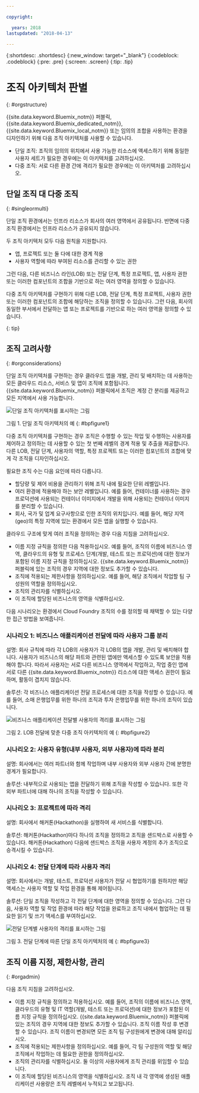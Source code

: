 ```yaml
---

copyright:

  years: 2018
lastupdated: "2018-04-13"

---
```


{:shortdesc: .shortdesc}
{:new_window: target="_blank"}
{:codeblock: .codeblock}
{:pre: .pre}
{:screen: .screen}
{:tip: .tip}

# 조직 아키텍처 판별
{: #orgstructure}

{{site.data.keyword.Bluemix_notm}} 퍼블릭, {{site.data.keyword.Bluemix_dedicated_notm}}, {{site.data.keyword.Bluemix_local_notm}} 또는 임의의 조합을 사용하는 환경을 디자인하기 위해 다음 조직 아키텍처를 사용할 수 있습니다.

* 단일 조직: 조직의 임의의 위치에서 사용 가능한 리소스에 액세스하기 위해 동일한 사용자 세트가 필요한 경우에는 이 아키텍처를 고려하십시오.
* 다중 조직: 서로 다른 환경 간에 격리가 필요한 경우에는 이 아키텍처를 고려하십시오.

## 단일 조직 대 다중 조직
{: #singleormulti}

단일 조직 환경에서는 인프라 리소스가 회사의 여러 영역에서 공유됩니다. 반면에 다중 조직 환경에서는 인프라 리소스가 공유되지 않습니다.

두 조직 아키텍처 모두 다음 원칙을 지원합니다.

* 앱, 프로젝트 또는 둘 다에 대한 경계 적용
* 사용자 역할에 따라 부여된 리소스를 관리할 수 있는 권한

그런 다음, 다른 비즈니스 라인(LOB) 또는 전달 단계, 특정 프로젝트, 앱, 사용자 권한 또는 이러한 컴포넌트의 조합을 기반으로 하는 여러 영역을 정의할 수 있습니다.

다중 조직 아키텍처를 구현하기 위해 다른 LOB, 전달 단계, 특정 프로젝트, 사용자 권한 또는 이러한 컴포넌트의 조합에 해당하는 조직을 정의할 수 있습니다. 그런 다음, 회사의 동일한 부서에서 전달하는 앱 또는 프로젝트를 기반으로 하는 여러 영역을 정의할 수 있습니다.

{: tip}

## 조직 고려사항
{: #orgconsiderations}

단일 조직 아키텍처를 구현하는 경우 클라우드 앱을 개발, 관리 및 배치하는 데 사용하는 모든 클라우드 리소스, 서비스 및 앱이 조직에 포함됩니다. {{site.data.keyword.Bluemix_notm}} 퍼블릭에서 조직은 계정 간 분리를 제공하고 모든 지역에서 사용 가능합니다.

 ![단일 조직 아키텍처를 표시하는 그림](img/singleorg_example.svg "{{site.data.keyword.Bluemix_notm}}의 단일 조직 아키텍처를 표시하는 그림")

 그림 1. 단일 조직 아키텍처의 예
{: #bpfigure1}

다중 조직 아키텍처를 구현하는 경우 조직은 수행할 수 있는 작업 및 수행하는 사용자를 제어하고 정의하는 데 사용할 수 있는 첫 번째 레벨의 경계 적용 및 추출을 제공합니다. 다른 LOB, 전달 단계, 사용자의 역할, 특정 프로젝트 또는 이러한 컴포넌트의 조합에 맞게 각 조직을 디자인하십시오.  

필요한 조직 수는 다음 요인에 따라 다릅니다.

* 할당량 및 제어 비용을 관리하기 위해 조직 내에 필요한 단위 레벨입니다.
* 여러 환경에 적용해야 하는 보안 레벨입니다. 예를 들어, 컨테이너를 사용하는 경우 프로덕션에 사용되는 컨테이너 이미지에서 개발을 위해 사용되는 컨테이너 이미지를 분리할 수 있습니다.
* 회사, 국가 및 업계 요구사항으로 인한 조직의 위치입니다. 예를 들어, 해당 지역(geo)의 특정 지역에 있는 환경에서 모든 앱을 실행할 수 있습니다.

클라우드 구조에 맞게 여러 조직을 정의하는 경우 다음 지침을 고려하십시오.

* 이름 지정 규칙을 정의한 다음 적용하십시오. 예를 들어, 조직의 이름에 비즈니스 영역, 클라우드의 유형 및 프로세스 단계(개발, 테스트 또는 프로덕션)에 대한 정보가 포함된 이름 지정 규칙을 정의하십시오. {{site.data.keyword.Bluemix_notm}} 퍼블릭에 있는 조직의 경우 지역에 대한 정보도 추가할 수 있습니다.
* 조직에 적용되는 제한사항을 정의하십시오. 예를 들어, 해당 조직에서 작업할 팀 구성원의 역할을 정의하십시오.
* 조직의 관리자를 식별하십시오.
* 이 조직에 할당된 비즈니스의 영역을 식별하십시오.

다음 시나리오는 환경에서 Cloud Foundry 조직의 수를 정의할 때 채택할 수 있는 다양한 접근 방법을 보여줍니다.

### 시나리오 1: 비즈니스 애플리케이션 전달에 따라 사용자 그룹 분리

 설명: 회사 규칙에 따라 각 LOB의 사용자가 각 LOB의 앱을 개발, 관리 및 배치해야 합니다. 사용자가 비즈니스의 해당 파트와 관련된 앱에만 액세스할 수 있도록 보안을 적용해야 합니다. 따라서 사용자는 서로 다른 비즈니스 영역에서 작업하고, 작업 중인 앱에 서로 다른 {{site.data.keyword.Bluemix_notm}} 리소스에 대한 액세스 권한이 필요하며, 활동이 겹치지 않습니다.

  솔루션: 각 비즈니스 애플리케이션 전달 프로세스에 대한 조직을 작성할 수 있습니다. 예를 들어, 소매 은행업무를 위한 하나의 조직과 투자 은행업무를 위한 하나의 조직이 있습니다.

  ![비즈니스 애플리케이션 전달별 사용자의 격리를 표시하는 그림](img/bank_example.svg "비즈니스 애플리케이션 전달별 사용자의 격리를 표시하는 그림")

  그림 2. LOB 전달에 맞춘 다중 조직 아키텍처의 예
{: #bpfigure2}

### 시나리오 2: 사용자 유형(내부 사용자, 외부 사용자)에 따라 분리

  설명: 회사에서는 여러 파트너와 함께 작업하며 내부 사용자와 외부 사용자 간에 분명한 경계가 필요합니다.

  솔루션: 내부적으로 사용되는 앱을 전달하기 위해 조직을 작성할 수 있습니다. 또한 각 외부 파트너에 대해 하나의 조직을 작성할 수 있습니다.

### 시나리오 3: 프로젝트에 따라 격리

  설명: 회사에서 해커톤(Hackathon)을 실행하여 새 서비스를 식별합니다.  

  솔루션: 해커톤(Hackathon)마다 하나의 조직을 정의하고 조직을 샌드박스로 사용할 수 있습니다. 해커톤(Hackathon) 다음에 샌드박스 조직을 사용자 계정의 추가 조직으로 승격시킬 수 있습니다.

### 시나리오 4: 전달 단계에 따라 사용자 격리

  설명: 회사에서는 개발, 테스트, 프로덕션 사용자가 전달 시 협업하기를 원하지만 해당 액세스는 사용자 역할 및 작업 환경을 통해 제어됩니다.

  솔루션: 단일 조직을 작성하고 각 전달 단계에 대한 영역을 정의할 수 있습니다. 그런 다음, 사용자 역할 및 작업 환경에 따라 해당 작업을 완료하고 조직 내에서 협업하는 데 필요한 읽기 및 쓰기 액세스를 부여하십시오.

  ![전달 단계별 사용자의 격리를 표시하는 그림](img/user_groups_example.svg "전달 단계별 사용자의 격리를 표시하는 그림")

   그림 3. 전달 단계에 따른 단일 조직 아키텍처의 예
{: #bpfigure3}

## 조직 이름 지정, 제한사항, 관리
{: #orgadmin}   

다음 조직 지침을 고려하십시오.

* 이름 지정 규칙을 정의하고 적용하십시오. 예를 들어, 조직의 이름에 비즈니스 영역, 클라우드의 유형 및 IT 역할(개발, 테스트 또는 프로덕션)에 대한 정보가 포함된 이름 지정 규칙을 정의하십시오. {{site.data.keyword.Bluemix_notm}} 퍼블릭에 있는 조직의 경우 지역에 대한 정보도 추가할 수 있습니다. 조직 이름 작성 후 변경할 수 있습니다. 조직 이름이 변경되면 모든 조직 팀 구성원에게 변경에 대해 알리십시오.
* 조직에 적용되는 제한사항을 정의하십시오. 예를 들어, 각 팀 구성원의 역할 및 해당 조직에서 작업하는 데 필요한 권한을 정의하십시오.
* 조직의 관리자를 식별하십시오. 둘 이상의 사용자에게 조직 관리를 위임할 수 있습니다.
* 이 조직에 할당된 비즈니스의 영역을 식별하십시오. 조직 내 각 영역에 생성된 애플리케이션 사용량은 조직 레벨에서 누적되고 보고됩니다.
